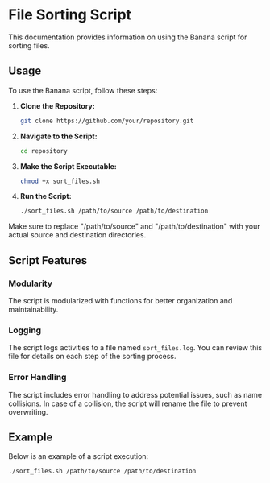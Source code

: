 # File Sorting Script

This documentation provides information on using the Banana script for sorting files.

## Usage

To use the Banana script, follow these steps:

1. **Clone the Repository:**

    ```bash
    git clone https://github.com/your/repository.git
    ```

2. **Navigate to the Script:**

    ```bash
    cd repository
    ```

3. **Make the Script Executable:**

    ```bash
    chmod +x sort_files.sh
    ```

4. **Run the Script:**

    ```bash
    ./sort_files.sh /path/to/source /path/to/destination
    ```

Make sure to replace "/path/to/source" and "/path/to/destination" with your actual source and destination directories.

## Script Features

### Modularity

The script is modularized with functions for better organization and maintainability.

### Logging

The script logs activities to a file named `sort_files.log`. You can review this file for details on each step of the sorting process.

### Error Handling

The script includes error handling to address potential issues, such as name collisions. In case of a collision, the script will rename the file to prevent overwriting.

## Example

Below is an example of a script execution:

```bash
./sort_files.sh /path/to/source /path/to/destination
```
